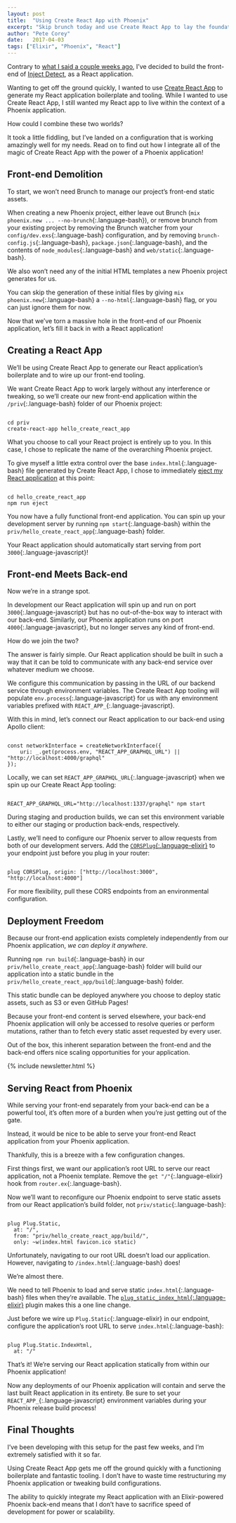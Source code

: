 ```yaml
---
layout: post
title:  "Using Create React App with Phoenix"
excerpt: "Skip brunch today and use Create React App to lay the foundation for the front-end of your next Elixir and Phoenix project."
author: "Pete Corey"
date:   2017-04-03
tags: ["Elixir", "Phoenix", "React"]
---
```


Contrary to [what I said a couple weeks ago](http://www.east5th.co/blog/2017/03/20/how-am-i-building-inject-detect/), I’ve decided to build the front-end of [Inject Detect](http://www.injectdetect.com/), as a React application.

Wanting to get off the ground quickly, I wanted to use [Create React App](https://github.com/facebookincubator/create-react-app) to generate my React application boilerplate and tooling. While I wanted to use Create React App, I still wanted my React app to live within the context of a Phoenix application.

How could I combine these two worlds?

It took a little fiddling, but I’ve landed on a configuration that is working amazingly well for my needs. Read on to find out how I integrate all of the magic of Create React App with the power of a Phoenix application!

## Front-end Demolition

To start, we won’t need Brunch to manage our project’s front-end static assets.

When creating a new Phoenix project, either leave out Brunch (`mix phoenix.new ... --no-brunch`{:.language-bash}), or remove brunch from your existing project by removing the Brunch watcher from your `config/dev.exs`{:.language-bash} configuration, and by removing `brunch-config.js`{:.language-bash}, `package.json`{:.language-bash}, and the contents of `node_modules`{:.language-bash} and `web/static`{:.language-bash}.

We also won’t need any of the initial HTML templates a new Phoenix project generates for us.

You can skip the generation of these initial files by giving `mix phoenix.new`{:.language-bash} a `--no-html`{:.language-bash} flag, or you can just ignore them for now.

Now that we’ve torn a massive hole in the front-end of our Phoenix application, let’s fill it back in with a React application!

## Creating a React App

We’ll be using Create React App to generate our React application’s boilerplate and to wire up our front-end tooling.

We want Create React App to work largely without any interference or tweaking, so we’ll create our new front-end application within the `/priv`{:.language-bash} folder of our Phoenix project:

<pre class='language-bash'><code class='language-bash'>
cd priv
create-react-app hello_create_react_app
</code></pre>

What you choose to call your React project is entirely up to you. In this case, I chose to replicate the name of the overarching Phoenix project.

To give myself a little extra control over the base `index.html`{:.language-bash} file generated by Create React App, I chose to immediately [eject my React application](https://github.com/facebookincubator/create-react-app/blob/master/packages/react-scripts/template/README.md#npm-run-eject) at this point:

<pre class='language-bash'><code class='language-bash'>
cd hello_create_react_app
npm run eject
</code></pre>

You now have a fully functional front-end application. You can spin up your development server by running `npm start`{:.language-bash} within the `priv/hello_create_react_app`{:.language-bash} folder.

Your React application should automatically start serving from port `3000`{:.language-javascript}!

## Front-end Meets Back-end

Now we’re in a strange spot.

In development our React application will spin up and run on port `3000`{:.language-javascript} but has no out-of-the-box way to interact with our back-end. Similarly, our Phoenix application runs on port `4000`{:.language-javascript}, but no longer serves any kind of front-end.

How do we join the two?

The answer is fairly simple. Our React application should be built in such a way that it can be told to communicate with any back-end service over whatever medium we choose.

We configure this communication by passing in the URL of our backend service through environment variables. The Create React App tooling will populate `env.process`{:.language-javascript} for us with any environment variables prefixed with `REACT_APP_`{:.language-javascript}.

With this in mind, let’s connect our React application to our back-end using Apollo client:

<pre class='language-javascript'><code class='language-javascript'>
const networkInterface = createNetworkInterface({
    uri: _.get(process.env, "REACT_APP_GRAPHQL_URL") || "http://localhost:4000/graphql"
});
</code></pre>

Locally, we can set `REACT_APP_GRAPHQL_URL`{:.language-javascript} when we spin up our Create React App tooling:

<pre class='language-bash'><code class='language-bash'>
REACT_APP_GRAPHQL_URL="http://localhost:1337/graphql" npm start
</code></pre>

During staging and production builds, we can set this environment variable to either our staging or production back-ends, respectively.

Lastly, we’ll need to configure our Phoenix server to allow requests from both of our development servers. Add the [`CORSPlug`{:.language-elixir}](https://hex.pm/packages/cors_plug) to your endpoint just before you plug in your router:

<pre class='language-elixir'><code class='language-elixir'>
plug CORSPlug, origin: ["http://localhost:3000", "http://localhost:4000"]
</code></pre>

For more flexibility, pull these CORS endpoints from an environmental configuration.

## Deployment Freedom

Because our front-end application exists completely independently from our Phoenix application, _we can deploy it anywhere_.

Running `npm run build`{:.language-bash} in our `priv/hello_create_react_app`{:.language-bash} folder will build our application into a static bundle in the `priv/hello_create_react_app/build`{:.language-bash} folder.

This static bundle can be deployed anywhere you choose to deploy static assets, such as S3 or even GitHub Pages!

Because your front-end content is served elsewhere, your back-end Phoenix application will only be accessed to resolve queries or perform mutations, rather than to fetch every static asset requested by every user.

Out of the box, this inherent separation between the front-end and the back-end offers nice scaling opportunities for your application.

{% include newsletter.html %}

## Serving React from Phoenix

While serving your front-end separately from your back-end can be a powerful tool, it’s often more of a burden when you’re just getting out of the gate.

Instead, it would be nice to be able to serve your front-end React application from your Phoenix application.

Thankfully, this is a breeze with a few configuration changes.

First things first, we want our application’s root URL to serve our react application, not a Phoenix template. Remove the `get "/"`{:.language-elixir} hook from `router.ex`{:.language-bash}.

Now we’ll want to reconfigure our Phoenix endpoint to serve static assets from our React application’s build folder, not `priv/static`{:.language-bash}:

<pre class='language-elixir'><code class='language-elixir'>
plug Plug.Static,
  at: "/", 
  from: "priv/hello_create_react_app/build/",
  only: ~w(index.html favicon.ico static)
</code></pre>

Unfortunately, navigating to our root URL doesn’t load our application. However, navigating to `/index.html`{:.language-bash} does!

We’re almost there.

We need to tell Phoenix to load and serve static `index.html`{:.language-bash} files when they’re available. The [`plug_static_index_html`{:.language-elixir}](https://hex.pm/packages/plug_static_index_html) plugin makes this a one line change.

Just before we wire up `Plug.Static`{:.language-elixir} in our endpoint, configure the application’s root URL to serve `index.html`{:.language-bash}:

<pre class='language-elixir'><code class='language-elixir'>
plug Plug.Static.IndexHtml,
  at: "/"
</code></pre>

That’s it! We’re serving our React application statically from within our Phoenix application!

Now any deployments of our Phoenix application will contain and serve the last built React application in its entirety. Be sure to set your `REACT_APP_`{:.language-javascript} environment variables during your Phoenix release build process!

## Final Thoughts

I’ve been developing with this setup for the past few weeks, and I’m extremely satisfied with it so far.

Using Create React App gets me off the ground quickly with a functioning boilerplate and fantastic tooling. I don’t have to waste time restructuring my Phoenix application or tweaking build configurations.

The ability to quickly integrate my React application with an Elixir-powered Phoenix back-end means that I don’t have to sacrifice speed of development for power or scalability.
